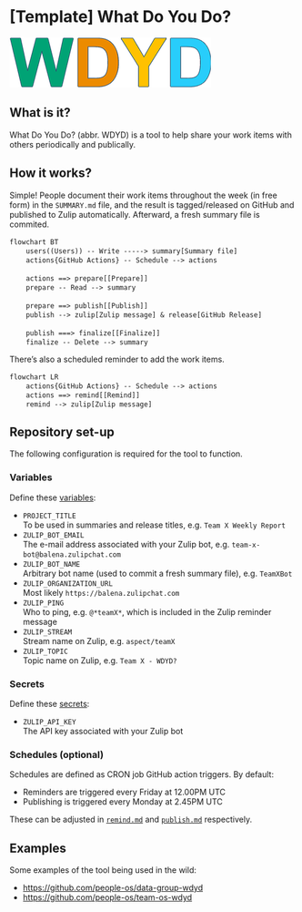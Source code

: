# [Template] What Do You Do?

![WDYD?](./logo.png)

## What is it?

What Do You Do? (abbr. WDYD) is a tool to help share your work items with others periodically and publically.

## How it works?

Simple!
People document their work items throughout the week (in free form) in the `SUMMARY.md` file, and the result is tagged/released on GitHub and published to Zulip automatically.
Afterward, a fresh summary file is commited.


```mermaid
flowchart BT
    users((Users)) -- Write -----> summary[Summary file]
    actions{GitHub Actions} -- Schedule --> actions
    
    actions ==> prepare[[Prepare]]
    prepare -- Read --> summary

    prepare ==> publish[[Publish]]
    publish --> zulip[Zulip message] & release[GitHub Release]

    publish ===> finalize[[Finalize]]
    finalize -- Delete --> summary
```

There’s also a scheduled reminder to add the work items.

```mermaid
flowchart LR
    actions{GitHub Actions} -- Schedule --> actions
    actions ==> remind[[Remind]]
    remind --> zulip[Zulip message]
```

## Repository set-up

The following configuration is required for the tool to function.

### Variables

Define these [variables](https://docs.github.com/actions/learn-github-actions/variables):
- `PROJECT_TITLE`  
  To be used in summaries and release titles, e.g. `Team X Weekly Report`
- `ZULIP_BOT_EMAIL`  
  The e-mail address associated with your Zulip bot, e.g. `team-x-bot@balena.zulipchat.com`
- `ZULIP_BOT_NAME`  
  Arbitrary bot name (used to commit a fresh summary file), e.g. `TeamXBot`
- `ZULIP_ORGANIZATION_URL`  
  Most likely `https://balena.zulipchat.com`
- `ZULIP_PING`  
  Who to ping, e.g. `@*teamX*`, which is included in the Zulip reminder message
- `ZULIP_STREAM`  
  Stream name on Zulip, e.g. `aspect/teamX`
- `ZULIP_TOPIC`  
  Topic name on Zulip, e.g. `Team X - WDYD?`

### Secrets

Define these [secrets](https://docs.github.com/actions/automating-your-workflow-with-github-actions/creating-and-using-encrypted-secrets):
- `ZULIP_API_KEY`  
  The API key associated with your Zulip bot

### Schedules (optional)

Schedules are defined as CRON job GitHub action triggers.
By default:
- Reminders are triggered every Friday at 12.00PM UTC
- Publishing is triggered every Monday at 2.45PM UTC

These can be adjusted in [`remind.md`](./.github/workflows/remind.yml) and [`publish.md`](./.github/workflows/publish.yml) respectively.


## Examples

Some examples of the tool being used in the wild:
- https://github.com/people-os/data-group-wdyd
- https://github.com/people-os/team-os-wdyd
